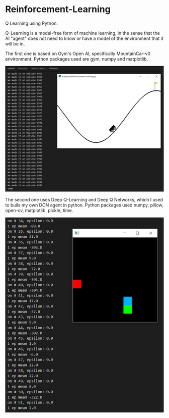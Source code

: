 # Reinforcement-Learning
Q Learning using Python.

Q-Learning is a model-free form of machine learning, in the sense that the AI "agent" does not need to know or have a model of the environment that it will be in.

The first one is based on Gym's Open AI, specifically MountainCar-v0 environment.
Python packages used are gym, numpy and matplotlib.


![Reinforcement Learning MountainCar-v0](https://raw.githubusercontent.com/himanshu2008/Reinforcement-Learning/master/Images/RL.png)


The second one uses Deep Q-Learning and Deep Q Networks, which I used to buils my own DON agent in python.
Python packages used numpy, pillow, open-cv, matplotlib, pickle, time.


![Reinforcement-Learning Own Environment](https://raw.githubusercontent.com/himanshu2008/Reinforcement-Learning/master/Images/RL(own).png)
